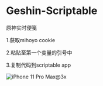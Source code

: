 # Geshin-Scriptable
原神实时便笺

1.获取mihoyo cookie

2.粘贴至第一个变量的引号中

3.复制代码到scriptable app

![iPhone 11 Pro Max@3x](https://user-images.githubusercontent.com/9876349/182097579-fd400c99-c953-477f-aacc-0f82b48520a6.png)
